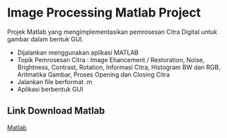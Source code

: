 # Image Processing Matlab Project

Projek Matlab yang mengimplementasikan pemrosesan Citra Digital untuk gambar dalam bentuk GUI.

* Dijalankan menggunakan aplikasi MATLAB
* Topik Pemrosesan Citra : Image Ehancement / Restoration, Noise, Brightness, Contrast, Rotation, Informasi Citra, Histogram BW dan RGB, Aritmatika Gambar, Proses Opening dan Closing Citra
* Jalankan file berformat .m
* Aplikasi berbentuk GUI

## Link Download Matlab
[Matlab](https://www.mathworks.com/products/matlab.html)